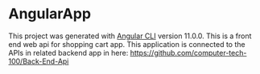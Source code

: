 # AngularApp

This project was generated with [Angular CLI](https://github.com/angular/angular-cli) version 11.0.0.
This is a front end web api for shopping cart app. This application is connected to the APIs in related backend app in here: https://github.com/computer-tech-100/Back-End-Api
